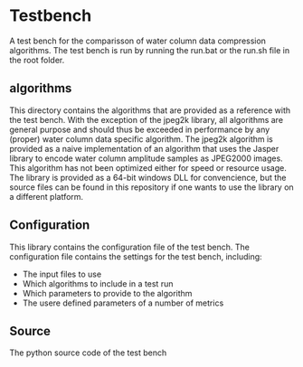 # Testbench 

A test bench for the comparisson of water column data compression algorithms. 
The test bench is run by running the run.bat or the run.sh file in the root folder.

## algorithms
This directory contains the algorithms that are provided as a reference with the test bench. With the exception of the jpeg2k library, all algorithms are general purpose and should thus be exceeded in performance by any (proper) water column data specific algorithm.
The jpeg2k algorithm is provided as a naive implementation of an algorithm that uses the Jasper library to encode water column amplitude samples as JPEG2000 images. This algorithm has not been optimized either for speed or resource usage. The library is provided as a 64-bit windows DLL for convencience, but the source files can be found in this repository if one wants to use the library on a different platform.

## Configuration
This library contains the configuration file of the test bench. The configuration file contains the settings for the test bench, including:
* The input files to use
* Which algorithms to include in a test run
* Which parameters to provide to the algorithm
* The usere defined parameters of a number of metrics

## Source
The python source code of the test bench


